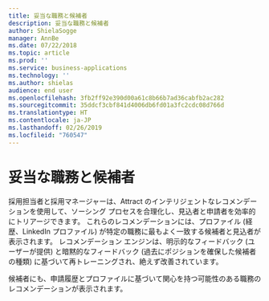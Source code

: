 ```yaml
---
title: 妥当な職務と候補者
description: 妥当な職務と候補者
author: ShielaSogge
manager: AnnBe
ms.date: 07/22/2018
ms.topic: article
ms.prod: ''
ms.service: business-applications
ms.technology: ''
ms.author: shielas
audience: end user
ms.openlocfilehash: 3fb2ff92e390d00a61c8b66b7ad36cabfb2ac282
ms.sourcegitcommit: 35ddcf3cbf841d4006db6fd01a3fc2cdc08d766d
ms.translationtype: HT
ms.contentlocale: ja-JP
ms.lasthandoff: 02/26/2019
ms.locfileid: "760547"
---
```

# <a name="relevant-jobs-and-candidates"></a>妥当な職務と候補者



採用担当者と採用マネージャーは、Attract のインテリジェントなレコメンデーションを使用して、ソーシング プロセスを合理化し、見込者と申請者を効率的にトリアージできます。 これらのレコメンデーションには、プロファイル (経歴、LinkedIn プロファイル) が特定の職務に最もよく一致する候補者と見込者が表示されます。 レコメンデーション エンジンは、明示的なフィードバック (ユーザーが提供) と暗黙的なフィードバック (過去にポジションを確保した候補者の種類) に基づいて再トレーニングされ、絶えず改善されています。
 
候補者にも、申請履歴とプロファイルに基づいて関心を持つ可能性のある職務のレコメンデーションが表示されます。

<!--
## Who uses this feature
Recruiters
## Availability
Cloud
## Regional availability
Global
-->
